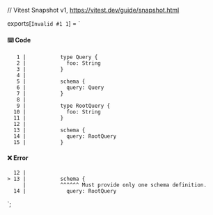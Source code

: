 // Vitest Snapshot v1, https://vitest.dev/guide/snapshot.html

exports[`Invalid #1 1`] = `
#### ⌨️ Code

       1 |           type Query {
       2 |             foo: String
       3 |           }
       4 |
       5 |           schema {
       6 |             query: Query
       7 |           }
       8 |
       9 |           type RootQuery {
      10 |             foo: String
      11 |           }
      12 |
      13 |           schema {
      14 |             query: RootQuery
      15 |           }

#### ❌ Error

      12 |
    > 13 |           schema {
         |           ^^^^^^ Must provide only one schema definition.
      14 |             query: RootQuery
`;
